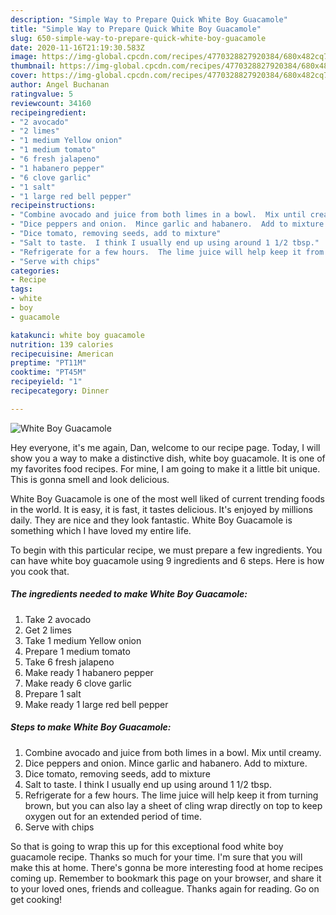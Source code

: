 ```yaml
---
description: "Simple Way to Prepare Quick White Boy Guacamole"
title: "Simple Way to Prepare Quick White Boy Guacamole"
slug: 650-simple-way-to-prepare-quick-white-boy-guacamole
date: 2020-11-16T21:19:30.583Z
image: https://img-global.cpcdn.com/recipes/4770328827920384/680x482cq70/white-boy-guacamole-recipe-main-photo.jpg
thumbnail: https://img-global.cpcdn.com/recipes/4770328827920384/680x482cq70/white-boy-guacamole-recipe-main-photo.jpg
cover: https://img-global.cpcdn.com/recipes/4770328827920384/680x482cq70/white-boy-guacamole-recipe-main-photo.jpg
author: Angel Buchanan
ratingvalue: 5
reviewcount: 34160
recipeingredient:
- "2 avocado"
- "2 limes"
- "1 medium Yellow onion"
- "1 medium tomato"
- "6 fresh jalapeno"
- "1 habanero pepper"
- "6 clove garlic"
- "1 salt"
- "1 large red bell pepper"
recipeinstructions:
- "Combine avocado and juice from both limes in a bowl.  Mix until creamy."
- "Dice peppers and onion.  Mince garlic and habanero.  Add to mixture."
- "Dice tomato, removing seeds, add to mixture"
- "Salt to taste.  I think I usually end up using around 1 1/2 tbsp."
- "Refrigerate for a few hours.  The lime juice will help keep it from turning brown, but you can also lay a sheet of cling wrap directly on top to keep oxygen out for an extended period of time."
- "Serve with chips"
categories:
- Recipe
tags:
- white
- boy
- guacamole

katakunci: white boy guacamole 
nutrition: 139 calories
recipecuisine: American
preptime: "PT11M"
cooktime: "PT45M"
recipeyield: "1"
recipecategory: Dinner

---
```



![White Boy Guacamole](https://img-global.cpcdn.com/recipes/4770328827920384/680x482cq70/white-boy-guacamole-recipe-main-photo.jpg)

Hey everyone, it's me again, Dan, welcome to our recipe page. Today, I will show you a way to make a distinctive dish, white boy guacamole. It is one of my favorites food recipes. For mine, I am going to make it a little bit unique. This is gonna smell and look delicious.

White Boy Guacamole is one of the most well liked of current trending foods in the world. It is easy, it is fast, it tastes delicious. It's enjoyed by millions daily. They are nice and they look fantastic. White Boy Guacamole is something which I have loved my entire life.




To begin with this particular recipe, we must prepare a few ingredients. You can have white boy guacamole using 9 ingredients and 6 steps. Here is how you cook that.

<!--inarticleads1-->

##### The ingredients needed to make White Boy Guacamole:

1. Take 2 avocado
1. Get 2 limes
1. Take 1 medium Yellow onion
1. Prepare 1 medium tomato
1. Take 6 fresh jalapeno
1. Make ready 1 habanero pepper
1. Make ready 6 clove garlic
1. Prepare 1 salt
1. Make ready 1 large red bell pepper




<!--inarticleads2-->

##### Steps to make White Boy Guacamole:

1. Combine avocado and juice from both limes in a bowl.  Mix until creamy.
1. Dice peppers and onion.  Mince garlic and habanero.  Add to mixture.
1. Dice tomato, removing seeds, add to mixture
1. Salt to taste.  I think I usually end up using around 1 1/2 tbsp.
1. Refrigerate for a few hours.  The lime juice will help keep it from turning brown, but you can also lay a sheet of cling wrap directly on top to keep oxygen out for an extended period of time.
1. Serve with chips




So that is going to wrap this up for this exceptional food white boy guacamole recipe. Thanks so much for your time. I'm sure that you will make this at home. There's gonna be more interesting food at home recipes coming up. Remember to bookmark this page on your browser, and share it to your loved ones, friends and colleague. Thanks again for reading. Go on get cooking!
